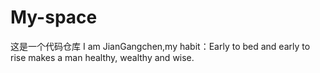 # My-space
这是一个代码仓库
I am JianGangchen,my habit：Early to bed and early to rise makes a man healthy, wealthy and wise.
